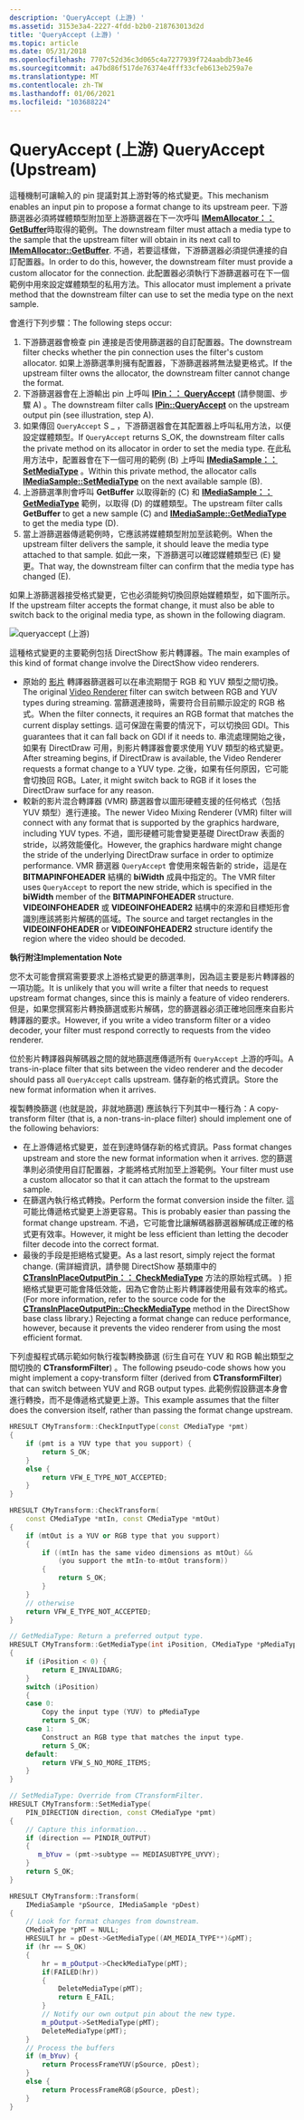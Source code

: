 ```yaml
---
description: 'QueryAccept (上游) '
ms.assetid: 3153e3a4-2227-4fdd-b2b0-218763013d2d
title: 'QueryAccept (上游) '
ms.topic: article
ms.date: 05/31/2018
ms.openlocfilehash: 7707c52d36c3d065c4a7277939f724aabdb73e46
ms.sourcegitcommit: a47bd86f517de76374e4fff33cfeb613eb259a7e
ms.translationtype: MT
ms.contentlocale: zh-TW
ms.lasthandoff: 01/06/2021
ms.locfileid: "103688224"
---
```

# <a name="queryaccept-upstream"></a><span data-ttu-id="ffc39-103">QueryAccept (上游) </span><span class="sxs-lookup"><span data-stu-id="ffc39-103">QueryAccept (Upstream)</span></span>

<span data-ttu-id="ffc39-104">這種機制可讓輸入的 pin 提議對其上游對等的格式變更。</span><span class="sxs-lookup"><span data-stu-id="ffc39-104">This mechanism enables an input pin to propose a format change to its upstream peer.</span></span> <span data-ttu-id="ffc39-105">下游篩選器必須將媒體類型附加至上游篩選器在下一次呼叫 [**IMemAllocator：： GetBuffer**](/windows/desktop/api/Strmif/nf-strmif-imemallocator-getbuffer)時取得的範例。</span><span class="sxs-lookup"><span data-stu-id="ffc39-105">The downstream filter must attach a media type to the sample that the upstream filter will obtain in its next call to [**IMemAllocator::GetBuffer**](/windows/desktop/api/Strmif/nf-strmif-imemallocator-getbuffer).</span></span> <span data-ttu-id="ffc39-106">不過，若要這樣做，下游篩選器必須提供連接的自訂配置器。</span><span class="sxs-lookup"><span data-stu-id="ffc39-106">In order to do this, however, the downstream filter must provide a custom allocator for the connection.</span></span> <span data-ttu-id="ffc39-107">此配置器必須執行下游篩選器可在下一個範例中用來設定媒體類型的私用方法。</span><span class="sxs-lookup"><span data-stu-id="ffc39-107">This allocator must implement a private method that the downstream filter can use to set the media type on the next sample.</span></span>

<span data-ttu-id="ffc39-108">會進行下列步驟：</span><span class="sxs-lookup"><span data-stu-id="ffc39-108">The following steps occur:</span></span>

1.  <span data-ttu-id="ffc39-109">下游篩選器會檢查 pin 連接是否使用篩選器的自訂配置器。</span><span class="sxs-lookup"><span data-stu-id="ffc39-109">The downstream filter checks whether the pin connection uses the filter's custom allocator.</span></span> <span data-ttu-id="ffc39-110">如果上游篩選準則擁有配置器，下游篩選器將無法變更格式。</span><span class="sxs-lookup"><span data-stu-id="ffc39-110">If the upstream filter owns the allocator, the downstream filter cannot change the format.</span></span>
2.  <span data-ttu-id="ffc39-111">下游篩選器會在上游輸出 pin 上呼叫 [**IPin：： QueryAccept**](/windows/desktop/api/Strmif/nf-strmif-ipin-queryaccept) (請參閱圖、步驟 A) 。</span><span class="sxs-lookup"><span data-stu-id="ffc39-111">The downstream filter calls [**IPin::QueryAccept**](/windows/desktop/api/Strmif/nf-strmif-ipin-queryaccept) on the upstream output pin (see illustration, step A).</span></span>
3.  <span data-ttu-id="ffc39-112">如果傳回 `QueryAccept` S \_ ，下游篩選器會在其配置器上呼叫私用方法，以便設定媒體類型。</span><span class="sxs-lookup"><span data-stu-id="ffc39-112">If `QueryAccept` returns S\_OK, the downstream filter calls the private method on its allocator in order to set the media type.</span></span> <span data-ttu-id="ffc39-113">在此私用方法中，配置器會在下一個可用的範例 (B) 上呼叫 [**IMediaSample：： SetMediaType**](/windows/desktop/api/Strmif/nf-strmif-imediasample-setmediatype) 。</span><span class="sxs-lookup"><span data-stu-id="ffc39-113">Within this private method, the allocator calls [**IMediaSample::SetMediaType**](/windows/desktop/api/Strmif/nf-strmif-imediasample-setmediatype) on the next available sample (B).</span></span>
4.  <span data-ttu-id="ffc39-114">上游篩選準則會呼叫 **GetBuffer** 以取得新的 (C) 和 [**IMediaSample：： GetMediaType**](/windows/desktop/api/Strmif/nf-strmif-imediasample-getmediatype) 範例，以取得 (D) 的媒體類型。</span><span class="sxs-lookup"><span data-stu-id="ffc39-114">The upstream filter calls **GetBuffer** to get a new sample (C) and [**IMediaSample::GetMediaType**](/windows/desktop/api/Strmif/nf-strmif-imediasample-getmediatype) to get the media type (D).</span></span>
5.  <span data-ttu-id="ffc39-115">當上游篩選器傳遞範例時，它應該將媒體類型附加至該範例。</span><span class="sxs-lookup"><span data-stu-id="ffc39-115">When the upstream filter delivers the sample, it should leave the media type attached to that sample.</span></span> <span data-ttu-id="ffc39-116">如此一來，下游篩選可以確認媒體類型已 (E) 變更。</span><span class="sxs-lookup"><span data-stu-id="ffc39-116">That way, the downstream filter can confirm that the media type has changed (E).</span></span>

<span data-ttu-id="ffc39-117">如果上游篩選器接受格式變更，它也必須能夠切換回原始媒體類型，如下圖所示。</span><span class="sxs-lookup"><span data-stu-id="ffc39-117">If the upstream filter accepts the format change, it must also be able to switch back to the original media type, as shown in the following diagram.</span></span>

![queryaccept (上游) ](images/dynformat4.png)

<span data-ttu-id="ffc39-119">這種格式變更的主要範例包括 DirectShow 影片轉譯器。</span><span class="sxs-lookup"><span data-stu-id="ffc39-119">The main examples of this kind of format change involve the DirectShow video renderers.</span></span>

-   <span data-ttu-id="ffc39-120">原始的 [影片](video-renderer-filter.md) 轉譯器篩選器可以在串流期間于 RGB 和 YUV 類型之間切換。</span><span class="sxs-lookup"><span data-stu-id="ffc39-120">The original [Video Renderer](video-renderer-filter.md) filter can switch between RGB and YUV types during streaming.</span></span> <span data-ttu-id="ffc39-121">當篩選連接時，需要符合目前顯示設定的 RGB 格式。</span><span class="sxs-lookup"><span data-stu-id="ffc39-121">When the filter connects, it requires an RGB format that matches the current display settings.</span></span> <span data-ttu-id="ffc39-122">這可保證在需要的情況下，可以切換回 GDI。</span><span class="sxs-lookup"><span data-stu-id="ffc39-122">This guarantees that it can fall back on GDI if it needs to.</span></span> <span data-ttu-id="ffc39-123">串流處理開始之後，如果有 DirectDraw 可用，則影片轉譯器會要求使用 YUV 類型的格式變更。</span><span class="sxs-lookup"><span data-stu-id="ffc39-123">After streaming begins, if DirectDraw is available, the Video Renderer requests a format change to a YUV type.</span></span> <span data-ttu-id="ffc39-124">之後，如果有任何原因，它可能會切換回 RGB。</span><span class="sxs-lookup"><span data-stu-id="ffc39-124">Later, it might switch back to RGB if it loses the DirectDraw surface for any reason.</span></span>
-   <span data-ttu-id="ffc39-125">較新的影片混合轉譯器 (VMR) 篩選器會以圖形硬體支援的任何格式（包括 YUV 類型）進行連接。</span><span class="sxs-lookup"><span data-stu-id="ffc39-125">The newer Video Mixing Renderer (VMR) filter will connect with any format that is supported by the graphics hardware, including YUV types.</span></span> <span data-ttu-id="ffc39-126">不過，圖形硬體可能會變更基礎 DirectDraw 表面的 stride，以將效能優化。</span><span class="sxs-lookup"><span data-stu-id="ffc39-126">However, the graphics hardware might change the stride of the underlying DirectDraw surface in order to optimize performance.</span></span> <span data-ttu-id="ffc39-127">VMR 篩選器 `QueryAccept` 會使用來報告新的 stride，這是在 **BITMAPINFOHEADER** 結構的 **biWidth** 成員中指定的。</span><span class="sxs-lookup"><span data-stu-id="ffc39-127">The VMR filter uses `QueryAccept` to report the new stride, which is specified in the **biWidth** member of the **BITMAPINFOHEADER** structure.</span></span> <span data-ttu-id="ffc39-128">**VIDEOINFOHEADER** 或 **VIDEOINFOHEADER2** 結構中的來源和目標矩形會識別應該將影片解碼的區域。</span><span class="sxs-lookup"><span data-stu-id="ffc39-128">The source and target rectangles in the **VIDEOINFOHEADER** or **VIDEOINFOHEADER2** structure identify the region where the video should be decoded.</span></span>

<span data-ttu-id="ffc39-129">**執行附注**</span><span class="sxs-lookup"><span data-stu-id="ffc39-129">**Implementation Note**</span></span>

<span data-ttu-id="ffc39-130">您不太可能會撰寫需要要求上游格式變更的篩選準則，因為這主要是影片轉譯器的一項功能。</span><span class="sxs-lookup"><span data-stu-id="ffc39-130">It is unlikely that you will write a filter that needs to request upstream format changes, since this is mainly a feature of video renderers.</span></span> <span data-ttu-id="ffc39-131">但是，如果您撰寫影片轉換篩選或影片解碼，您的篩選器必須正確地回應來自影片轉譯器的要求。</span><span class="sxs-lookup"><span data-stu-id="ffc39-131">However, if you write a video transform filter or a video decoder, your filter must respond correctly to requests from the video renderer.</span></span>

<span data-ttu-id="ffc39-132">位於影片轉譯器與解碼器之間的就地篩選應傳遞所有 `QueryAccept` 上游的呼叫。</span><span class="sxs-lookup"><span data-stu-id="ffc39-132">A trans-in-place filter that sits between the video renderer and the decoder should pass all `QueryAccept` calls upstream.</span></span> <span data-ttu-id="ffc39-133">儲存新的格式資訊。</span><span class="sxs-lookup"><span data-stu-id="ffc39-133">Store the new format information when it arrives.</span></span>

<span data-ttu-id="ffc39-134">複製轉換篩選 (也就是說，非就地篩選) 應該執行下列其中一種行為：</span><span class="sxs-lookup"><span data-stu-id="ffc39-134">A copy-transform filter (that is, a non-trans-in-place filter) should implement one of the following behaviors:</span></span>

-   <span data-ttu-id="ffc39-135">在上游傳遞格式變更，並在到達時儲存新的格式資訊。</span><span class="sxs-lookup"><span data-stu-id="ffc39-135">Pass format changes upstream and store the new format information when it arrives.</span></span> <span data-ttu-id="ffc39-136">您的篩選準則必須使用自訂配置器，才能將格式附加至上游範例。</span><span class="sxs-lookup"><span data-stu-id="ffc39-136">Your filter must use a custom allocator so that it can attach the format to the upstream sample.</span></span>
-   <span data-ttu-id="ffc39-137">在篩選內執行格式轉換。</span><span class="sxs-lookup"><span data-stu-id="ffc39-137">Perform the format conversion inside the filter.</span></span> <span data-ttu-id="ffc39-138">這可能比傳遞格式變更上游更容易。</span><span class="sxs-lookup"><span data-stu-id="ffc39-138">This is probably easier than passing the format change upstream.</span></span> <span data-ttu-id="ffc39-139">不過，它可能會比讓解碼器篩選器解碼成正確的格式更有效率。</span><span class="sxs-lookup"><span data-stu-id="ffc39-139">However, it might be less efficient than letting the decoder filter decode into the correct format.</span></span>
-   <span data-ttu-id="ffc39-140">最後的手段是拒絕格式變更。</span><span class="sxs-lookup"><span data-stu-id="ffc39-140">As a last resort, simply reject the format change.</span></span> <span data-ttu-id="ffc39-141"> (需詳細資訊，請參閱 DirectShow 基類庫中的 [**CTransInPlaceOutputPin：： CheckMediaType**](ctransinplaceoutputpin-checkmediatype.md) 方法的原始程式碼。 ) 拒絕格式變更可能會降低效能，因為它會防止影片轉譯器使用最有效率的格式。</span><span class="sxs-lookup"><span data-stu-id="ffc39-141">(For more information, refer to the source code for the [**CTransInPlaceOutputPin::CheckMediaType**](ctransinplaceoutputpin-checkmediatype.md) method in the DirectShow base class library.) Rejecting a format change can reduce performance, however, because it prevents the video renderer from using the most efficient format.</span></span>

<span data-ttu-id="ffc39-142">下列虛擬程式碼示範如何執行複製轉換篩選 (衍生自可在 YUV 和 RGB 輸出類型之間切換的 **CTransformFilter**) 。</span><span class="sxs-lookup"><span data-stu-id="ffc39-142">The following pseudo-code shows how you might implement a copy-transform filter (derived from **CTransformFilter**) that can switch between YUV and RGB output types.</span></span> <span data-ttu-id="ffc39-143">此範例假設篩選本身會進行轉換，而不是傳遞格式變更上游。</span><span class="sxs-lookup"><span data-stu-id="ffc39-143">This example assumes that the filter does the conversion itself, rather than passing the format change upstream.</span></span>


```C++
HRESULT CMyTransform::CheckInputType(const CMediaType *pmt)
{
    if (pmt is a YUV type that you support) {
        return S_OK;
    }
    else {
        return VFW_E_TYPE_NOT_ACCEPTED;
    }
}

HRESULT CMyTransform::CheckTransform(
    const CMediaType *mtIn, const CMediaType *mtOut)
{
    if (mtOut is a YUV or RGB type that you support)
    {
        if ((mtIn has the same video dimensions as mtOut) &&
            (you support the mtIn-to-mtOut transform))
        {
            return S_OK;
        }
    }
    // otherwise
    return VFW_E_TYPE_NOT_ACCEPTED;
}

// GetMediaType: Return a preferred output type.
HRESULT CMyTransform::GetMediaType(int iPosition, CMediaType *pMediaType)
{
    if (iPosition < 0) {
        return E_INVALIDARG;
    }
    switch (iPosition)
    {
    case 0:
        Copy the input type (YUV) to pMediaType
        return S_OK;
    case 1:
        Construct an RGB type that matches the input type.
        return S_OK;
    default:
        return VFW_S_NO_MORE_ITEMS;
    }
}

// SetMediaType: Override from CTransformFilter. 
HRESULT CMyTransform::SetMediaType(
    PIN_DIRECTION direction, const CMediaType *pmt)
{
    // Capture this information...
    if (direction == PINDIR_OUTPUT)
    {
       m_bYuv = (pmt->subtype == MEDIASUBTYPE_UYVY);
    }
    return S_OK;
}

HRESULT CMyTransform::Transform(
    IMediaSample *pSource, IMediaSample *pDest)
{
    // Look for format changes from downstream.
    CMediaType *pMT = NULL;
    HRESULT hr = pDest->GetMediaType((AM_MEDIA_TYPE**)&pMT);
    if (hr == S_OK)
    {
        hr = m_pOutput->CheckMediaType(pMT);
        if(FAILED(hr))
        {
            DeleteMediaType(pMT);
            return E_FAIL;
        }
        // Notify our own output pin about the new type.
        m_pOutput->SetMediaType(pMT);
        DeleteMediaType(pMT);
    }
    // Process the buffers
    if (m_bYuv) {
        return ProcessFrameYUV(pSource, pDest);
    }
    else {
        return ProcessFrameRGB(pSource, pDest);
    }
}
```



 

 



